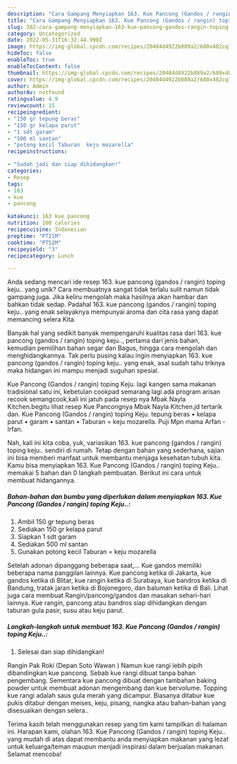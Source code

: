 ```yaml
---
description: "Cara Gampang Menyiapkan 163. Kue Pancong (Gandos / rangin) toping Keju.. yang Bisa Manjain Lidah"
title: "Cara Gampang Menyiapkan 163. Kue Pancong (Gandos / rangin) toping Keju.. yang Bisa Manjain Lidah"
slug: 382-cara-gampang-menyiapkan-163-kue-pancong-gandos-rangin-toping-keju-yang-bisa-manjain-lidah
category: Uncategorized
date: 2022-05-31T16:32:44.990Z
image: https://img-global.cpcdn.com/recipes/20484d4922b089a2/680x482cq70/163-kue-pancong-gandos-rangin-toping-keju-foto-resep-utama.jpg
hideToc: false
enableToc: true
enableTocContent: false
thumbnail: https://img-global.cpcdn.com/recipes/20484d4922b089a2/680x482cq70/163-kue-pancong-gandos-rangin-toping-keju-foto-resep-utama.jpg
cover: https://img-global.cpcdn.com/recipes/20484d4922b089a2/680x482cq70/163-kue-pancong-gandos-rangin-toping-keju-foto-resep-utama.jpg
author: Admin
authorAv: notfound
ratingvalue: 4.9
reviewcount: 15
recipeingredient:
- "150 gr tepung beras"
- "150 gr kelapa parut"
- "1 sdt garam"
- "500 ml santan"
- "potong kecil Taburan  keju mozarella"
recipeinstructions:

- "Sudah jadi dan siap dihidangkan!"
categories:
- Resep
tags:
- 163
- kue
- pancong

katakunci: 163 kue pancong 
nutrition: 160 calories
recipecuisine: Indonesian
preptime: "PT21M"
cooktime: "PT52M"
recipeyield: "3"
recipecategory: Lunch

---
```





Anda sedang mencari ide resep 163. kue pancong (gandos / rangin) toping keju.. yang unik? Cara membuatnya sangat tidak terlalu sulit namun tidak gampang juga. Jika keliru mengolah maka hasilnya akan hambar dan bahkan tidak sedap. Padahal 163. kue pancong (gandos / rangin) toping keju.. yang enak selayaknya mempunyai aroma dan cita rasa yang dapat memancing selera Kita.





Banyak hal yang sedikit banyak mempengaruhi kualitas rasa dari 163. kue pancong (gandos / rangin) toping keju.., pertama dari jenis bahan, kemudian pemilihan bahan segar dan Bagus, hingga cara mengolah dan menghidangkannya. Tak perlu pusing kalau ingin menyiapkan 163. kue pancong (gandos / rangin) toping keju.. yang enak,      asal sudah tahu triknya maka hidangan ini mampu menjadi suguhan spesial.














Kue Pancong (Gandos / rangin) toping Keju. lagi kangen sama makanan tradisional satu ini, kebetulan cookpad semarang lagi ada program arisan recook semangcook,kali ini jatuh pada resep nya Mbak Nayla Kitchen.begitu lihat resep Kue Pancongnya Mbak Nayla Kitchen.jd tertarik dan. Kue Pancong (Gandos / rangin) toping Keju. tepung beras • kelapa parut • garam • santan • Taburan = keju mozarella. Puji Mpn mama Arfan - Irfan.






Nah, kali ini kita coba, yuk, variasikan 163. kue pancong (gandos / rangin) toping keju.. sendiri di rumah. Tetap dengan bahan yang sederhana, sajian ini bisa memberi manfaat untuk membantu menjaga kesehatan tubuh kita. Kamu bisa menyiapkan 163. Kue Pancong (Gandos / rangin) toping Keju.. memakai 5 bahan dan 0 langkah pembuatan. Berikut ini cara untuk membuat hidangannya.

<!--inarticleads1-->

##### Bahan-bahan dan bumbu yang diperlukan dalam menyiapkan 163. Kue Pancong (Gandos / rangin) toping Keju..:

1. Ambil 150 gr tepung beras
1. Sediakan 150 gr kelapa parut
1. Siapkan 1 sdt garam
1. Sediakan 500 ml santan
1. Gunakan potong kecil Taburan = keju mozarella


Setelah adonan dipanggang beberapa saat,… Kue gandos memiliki beberapa nama panggilan lainnya. Kue pancong ketika di Jakarta, kue gandos ketika di Blitar, kue rangin ketika di Surabaya, kue bandros ketika di Bandung, tratak jaran ketika di Bojonegoro, dan baluman ketika di Bali. Lihat juga cara membuat Rangin/pancong/gandos dan masakan sehari-hari lainnya. Kue rangin, pancong atau bandros siap dihidangkan dengan taburan gula pasir, susu atau keju parut. 

<!--inarticleads2-->

##### Langkah-langkah untuk membuat 163. Kue Pancong (Gandos / rangin) toping Keju..:


1. Selesai dan siap dihidangkan!

Rangin Pak Roki (Depan Soto Wawan ) Namun kue rangi lebih pipih dibandingkan kue pancong. Sebab kue rangi dibuat tanpa bahan pengembang. Sementara kue pancong dibuat dengan tambahan baking powder untuk membuat adonan mengembang dan kue bervolume. Topping kue rangi adalah saus gula merah yang dicampur. Biasanya ditabur kue pukis ditabur dengan meises, keju, pisang, nangka atau bahan-bahan yang disesuaikan dengan selera.. 

Terima kasih telah menggunakan resep yang tim kami tampilkan di halaman ini. Harapan kami, olahan 163. Kue Pancong (Gandos / rangin) toping Keju.. yang mudah di atas dapat membantu anda menyiapkan makanan yang lezat untuk keluarga/teman maupun menjadi inspirasi dalam berjualan makanan. Selamat mencoba!
